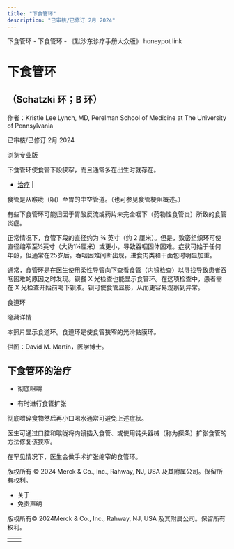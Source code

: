 ```yaml
---
title: "下食管环"
description: "已审核/已修订 2月 2024"
---
```


﻿下食管环 \- 下食管环 \- 《默沙东诊疗手册大众版》 honeypot link

# 下食管环

## （Schatzki 环；B 环）

作者：Kristle Lee Lynch, MD, Perelman School of Medicine at The University of
Pennsylvania

已审核/已修订 2月 2024

浏览专业版

下食管环使食管下段狭窄，而且通常多在出生时就存在。

- [治疗](#治疗_v88081502_zh) \|

食管是从喉咙（咽）至胃的中空管道。（也可参见食管梗阻概述。）

有些下食管环可能归因于胃酸反流或药片未完全咽下（药物性食管炎）所致的食管炎症。

正常情况下，食管下段的直径约为 ¾ 英寸（约 2 厘米）。但是，致密组织环可使直径缩窄至½英寸（大约1¼厘米）或更小，导致吞咽固体困难。症状可始于任何年龄，但通常在25岁后。吞咽困难间断出现，进食肉类和干面包时明显加重。

通常，食管环是在医生使用柔性导管向下查看食管（内镜检查）以寻找导致患者吞咽困难的原因之时发现。钡餐 X 光检查也能显示食管环。在这项检查中，患者需在 X 光检查开始前喝下钡液。钡可使食管显影，从而更容易观察到异常。

食道环



隐藏详情

本照片显示食道环。食道环是使食管狭窄的光滑黏膜环。

供图：David M. Martin，医学博士。

## 下食管环的治疗

- 彻底咀嚼

- 有时进行食管扩张


彻底嚼碎食物然后再小口喝水通常可避免上述症状。

医生可通过口腔和喉咙将内镜插入食管、或使用钝头器械（称为探条）扩张食管的方法修复该狭窄。

在罕见情况下，医生会做手术扩张缩窄的食管环。



版权所有 © 2024
Merck & Co., Inc., Rahway, NJ, USA 及其附属公司。保留所有权利。

- 关于
- 免责声明

版权所有© 2024Merck & Co., Inc., Rahway, NJ, USA 及其附属公司。保留所有权利。

|     |     |
| --- | --- |
|  |  |